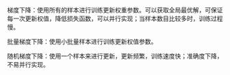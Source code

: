 梯度下降：使用所有的样本进行训练更新权重参数。可以获取全局最优解，可保证每一次更新权值，降低损失函数，可以并行实现；当样本数目比较多时，训练过程慢。

批量梯度下降：使用小批量样本进行训练更新权值参数。

随机梯度下降：使用一个样本来进行更新，更新频繁，训练速度快；准确度下降，不易并行实现。